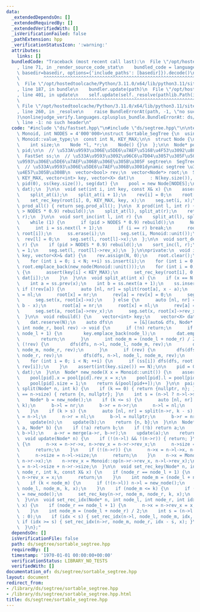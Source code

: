 ```yaml
---
data:
  _extendedDependsOn: []
  _extendedRequiredBy: []
  _extendedVerifiedWith: []
  _isVerificationFailed: false
  _pathExtension: hpp
  _verificationStatusIcon: ':warning:'
  attributes:
    links: []
  bundledCode: "Traceback (most recent call last):\n  File \"/opt/hostedtoolcache/Python/3.11.0/x64/lib/python3.11/site-packages/onlinejudge_verify/documentation/build.py\"\
    , line 71, in _render_source_code_stat\n    bundled_code = language.bundle(stat.path,\
    \ basedir=basedir, options={'include_paths': [basedir]}).decode()\n          \
    \         ^^^^^^^^^^^^^^^^^^^^^^^^^^^^^^^^^^^^^^^^^^^^^^^^^^^^^^^^^^^^^^^^^^^^^^^^^^^^^^^^^\n\
    \  File \"/opt/hostedtoolcache/Python/3.11.0/x64/lib/python3.11/site-packages/onlinejudge_verify/languages/cplusplus.py\"\
    , line 187, in bundle\n    bundler.update(path)\n  File \"/opt/hostedtoolcache/Python/3.11.0/x64/lib/python3.11/site-packages/onlinejudge_verify/languages/cplusplus_bundle.py\"\
    , line 401, in update\n    self.update(self._resolve(pathlib.Path(included), included_from=path))\n\
    \                ^^^^^^^^^^^^^^^^^^^^^^^^^^^^^^^^^^^^^^^^^^^^^^^^^^^^^^^^^\n \
    \ File \"/opt/hostedtoolcache/Python/3.11.0/x64/lib/python3.11/site-packages/onlinejudge_verify/languages/cplusplus_bundle.py\"\
    , line 260, in _resolve\n    raise BundleErrorAt(path, -1, \"no such header\"\
    )\nonlinejudge_verify.languages.cplusplus_bundle.BundleErrorAt: ds/segtree.hpp:\
    \ line -1: no such header\n"
  code: "#include \"ds/fastset.hpp\"\n#include \"ds/segtree.hpp\"\n\ntemplate <typename\
    \ Monoid, int NODES = 4'000'000>\nstruct Sortable_SegTree {\n  using X = typename\
    \ Monoid::value_type;\n  const int N, KEY_MAX;\n\n  struct Node {\n    X x, rev_x;\n\
    \    int size;\n    Node *l, *r;\n    Node() {}\n  };\n\n  Node* pool;\n  int\
    \ pid;\n\n  // \u533A\u9593\u306E\u5DE6\u7AEF\u5168\u4F53\u3092\u8868\u3059 fastset\n\
    \  FastSet ss;\n  // \u533A\u9593\u3092\u96C6\u7D04\u3057\u305F\u5024\u3092\u533A\
    \u9593\u306E\u5DE6\u7AEF\u306B\u306E\u305B\u305F segtree\n  SegTree<Monoid> seg;\n\
    \  // \u533A\u9593\u306E\u5DE6\u7AEF\u306B\u3001dynamic segtree \u306E node \u3092\
    \u4E57\u305B\u308B\n  vector<bool> rev;\n  vector<Node*> root;\n  Sortable_SegTree(int\
    \ KEY_MAX, vector<int> key, vector<X> dat)\n      : N(key.size()), KEY_MAX(KEY_MAX),\
    \ pid(0), ss(key.size()), seg(dat) {\n    pool = new Node[NODES];\n    init(key,\
    \ dat);\n  }\n\n  void set(int i, int key, const X& x) {\n    assert(key < KEY_MAX);\n\
    \    split_at(i);\n    split_at(i + 1);\n    rev[i] = 0;\n    root[i] = new_node();\n\
    \    set_rec_key(root[i], 0, KEY_MAX, key, x);\n    seg.set(i, x);\n  }\n\n  X\
    \ prod_all() { return seg.prod_all(); }\n\n  X prod(int l, int r) {\n    if (pid\
    \ > NODES * 0.9) rebuild();\n    split_at(l), split_at(r);\n    return seg.prod(l,\
    \ r);\n  }\n\n  void sort_inc(int l, int r) {\n    split_at(l), split_at(r);\n\
    \    while (1) {\n      if (pid > NODES * 0.9) rebuild();\n      Node* n = root[l];\n\
    \      int i = ss.next(l + 1);\n      if (i == r) break;\n      root[l] = merge(n,\
    \ root[i]);\n      ss.erase(i);\n      seg.set(i, Monoid::unit());\n    }\n  \
    \  rev[l] = 0;\n    seg.set(l, root[l]->x);\n  };\n\n  void sort_dec(int l, int\
    \ r) {\n    if (pid > NODES * 0.9) rebuild();\n    sort_inc(l, r);\n    rev[l]\
    \ = 1;\n    seg.set(l, root[l]->rev_x);\n  };\n\nprivate:\n  void init(vector<int>&\
    \ key, vector<X>& dat) {\n    rev.assign(N, 0);\n    root.clear();\n    seg.set_all(dat);\n\
    \    for (int i = 0; i < N; ++i) ss.insert(i);\n    for (int i = 0; i < N; ++i)\
    \ root.emplace_back(new_node(Monoid::unit()));\n    for (int i = 0; i < N; ++i)\
    \ {\n      assert(key[i] < KEY_MAX);\n      set_rec_key(root[i], 0, KEY_MAX, key[i],\
    \ dat[i]);\n    }\n  }\n\n  void split_at(int x) {\n    if (x == N || ss[x]) return;\n\
    \    int a = ss.prev(x);\n    int b = ss.next(a + 1);\n    ss.insert(x);\n   \
    \ if (!rev[a]) {\n      auto [nl, nr] = split(root[a], x - a);\n      root[a]\
    \ = nl;\n      root[x] = nr;\n      rev[a] = rev[x] = 0;\n      seg.set(a, root[a]->x);\n\
    \      seg.set(x, root[x]->x);\n    } else {\n      auto [nl, nr] = split(root[a],\
    \ b - x);\n      root[a] = nr;\n      root[x] = nl;\n      rev[a] = rev[x] = 1;\n\
    \      seg.set(a, root[a]->rev_x);\n      seg.set(x, root[x]->rev_x);\n    }\n\
    \  }\n\n  void rebuild() {\n    vector<int> key;\n    vector<X> dat;\n    key.reserve(N);\n\
    \    dat.reserve(N);\n    auto dfs\n        = [&](auto& dfs, Node* n, int node_l,\
    \ int node_r, bool rev) -> void {\n      if (!n) return;\n      if (node_r ==\
    \ node_l + 1) {\n        key.emplace_back(node_l);\n        dat.emplace_back(n->x);\n\
    \        return;\n      }\n      int node_m = (node_l + node_r) / 2;\n      if\
    \ (!rev) {\n        dfs(dfs, n->l, node_l, node_m, rev);\n        dfs(dfs, n->r,\
    \ node_m, node_r, rev);\n      }\n      if (rev) {\n        dfs(dfs, n->r, node_m,\
    \ node_r, rev);\n        dfs(dfs, n->l, node_l, node_m, rev);\n      }\n    };\n\
    \    for (int i = 0; i < N; ++i) {\n      if (ss[i]) dfs(dfs, root[i], 0, KEY_MAX,\
    \ rev[i]);\n    }\n    assert(int(key.size()) == N);\n\n    pid = 0;\n    init(key,\
    \ dat);\n  }\n\n  Node* new_node(X x = Monoid::unit()) {\n    assert(pid < NODES);\n\
    \    pool[pid].x = pool[pid].rev_x = x;\n    pool[pid].l = pool[pid].r = nullptr;\n\
    \    pool[pid].size = 1;\n    return &(pool[pid++]);\n  }\n\n  pair<Node*, Node*>\
    \ split(Node* n, int k) {\n    if (k == 0) { return {nullptr, n}; }\n    if (k\
    \ == n->size) { return {n, nullptr}; }\n    int s = (n->l ? n->l->size : 0);\n\
    \    Node* b = new_node();\n    if (k <= s) {\n      auto [nl, nr] = split(n->l,\
    \ k);\n      b->l = nr;\n      b->r = n->r;\n      n->l = nl;\n      n->r = nullptr;\n\
    \    }\n    if (k > s) {\n      auto [nl, nr] = split(n->r, k - s);\n      n->l\
    \ = n->l;\n      n->r = nl;\n      b->l = nullptr;\n      b->r = nr;\n    }\n\
    \    update(n);\n    update(b);\n    return {n, b};\n  }\n\n  Node* merge(Node*\
    \ a, Node* b) {\n    if (!a) return b;\n    if (!b) return a;\n    a->l = merge(a->l,\
    \ b->l);\n    a->r = merge(a->r, b->r);\n    update(a);\n    return a;\n  }\n\n\
    \  void update(Node* n) {\n    if (!(n->l) && !(n->r)) { return; }\n    if (!(n->l))\
    \ {\n      n->x = n->r->x, n->rev_x = n->r->rev_x;\n      n->size = n->r->size;\n\
    \      return;\n    }\n    if (!(n->r)) {\n      n->x = n->l->x, n->rev_x = n->l->rev_x;\n\
    \      n->size = n->l->size;\n      return;\n    }\n    n->x = Monoid::op(n->l->x,\
    \ n->r->x);\n    n->rev_x = Monoid::op(n->r->rev_x, n->l->rev_x);\n    n->size\
    \ = n->l->size + n->r->size;\n  }\n\n  void set_rec_key(Node* n, int node_l, int\
    \ node_r, int k, const X& x) {\n    if (node_r == node_l + 1) {\n      n->x =\
    \ n->rev_x = x;\n      return;\n    }\n    int node_m = (node_l + node_r) / 2;\n\
    \    if (k < node_m) {\n      if (!(n->l)) n->l = new_node();\n      set_rec_key(n->l,\
    \ node_l, node_m, k, x);\n    }\n    if (node_m <= k) {\n      if (!(n->r)) n->r\
    \ = new_node();\n      set_rec_key(n->r, node_m, node_r, k, x);\n    }\n    update(n);\n\
    \  }\n\n  void set_rec_idx(Node* n, int node_l, int node_r, int idx, const X&\
    \ x) {\n    if (node_r == node_l + 1) {\n      n->x = n->rev_x = x;\n      return;\n\
    \    }\n    int node_m = (node_l + node_r) / 2;\n    int s = (n->l ? n->l->size\
    \ : 0);\n    if (idx < s) { set_rec_idx(n->l, node_l, node_m, idx, x); }\n   \
    \ if (idx >= s) { set_rec_idx(n->r, node_m, node_r, idx - s, x); }\n    update(n);\n\
    \  }\n};"
  dependsOn: []
  isVerificationFile: false
  path: ds/segtree/sortable_segtree.hpp
  requiredBy: []
  timestamp: '1970-01-01 00:00:00+00:00'
  verificationStatus: LIBRARY_NO_TESTS
  verifiedWith: []
documentation_of: ds/segtree/sortable_segtree.hpp
layout: document
redirect_from:
- /library/ds/segtree/sortable_segtree.hpp
- /library/ds/segtree/sortable_segtree.hpp.html
title: ds/segtree/sortable_segtree.hpp
---
```

